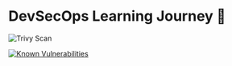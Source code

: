 # DevSecOps Learning Journey 🚀
![Trivy Scan](https://github.com/adedotun/devsecops-journey/actions/workflows/trivy-scan.yml/badge.svg)

[![Known Vulnerabilities](https://snyk.io/test/github/adedotun/devsecops-journey/badge.svg)](https://snyk.io/test/github/adedotun/devsecops-journey)

